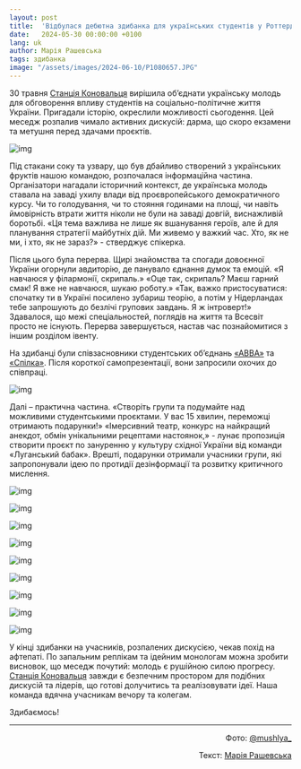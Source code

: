 ```yaml
---
layout: post
title:  'Відбулася дебютна здибанка для українських студентів у Роттердамі. “Як молодь творить історію”'
date:   2024-05-30 00:00:00 +0100
lang: uk
author: Марія Рашевська
tags: здибанка
image: "/assets/images/2024-06-10/P1080657.JPG"
---
```


30 травня [Станція Коновальця](https://www.konovalets-station.com/) вирішила об’єднати українську молодь для обговорення впливу студентів на соціально-політичне життя України. Пригадали історію, окреслили можливості сьогодення. Цей меседж розпалив чимало активних дискусій: дарма, що скоро екзамени та метушня перед здачами проєктів. 

![img](/assets/images/2024-06-10/P1080377.JPG)

Під стакани соку та узвару, що був дбайливо створений з українських фруктів нашою командою, розпочалася інформаційна частина. Організатори нагадали історичний контекст, де українська молодь ставала на заваді ухилу влади від проєвропейського демократичного курсу. Чи то голодування, чи то стояння годинами на площі, чи навіть ймовірність втрати життя ніколи не були на заваді довгій, виснажливій боротьбі. «Ця тема важлива не лише як вшанування героїв, але й для планування стратегії майбутніх дій. Ми живемо у важкий час. Хто, як не ми, і хто, як не зараз?» - стверджує спікерка. 

Після цього була перерва. Щирі знайомства та спогади довоєнної України огорнули авдиторію, де панувало єднання думок та емоцій. «Я навчаюся у філармонії, скрипаль.» «Оце так, скрипаль? Маєш гарний смак! Я вже не навчаюся, шукаю роботу.» «Так, важко пристосуватися: спочатку ти в Україні посилено зубариш теорію, а потім у Нідерландах тебе запрошують до безлічі групових завдань. Я ж інтроверт!» Здавалося, що межі спеціальностей, поглядів на життя та Всесвіт просто не існують. Перерва завершується, настав час познайомитися з іншим розділом івенту. 

На здибанці були співзасновники студентських об’єднань [«АВВА»](https://www.instagram.com/abba.association.leiden/) та [«Спілка»](https://www.instagram.com/spilka.eur/). Після короткої самопрезентації, вони запросили охочих до співпраці. 

![img](/assets/images/2024-06-10/P1080383.JPG)

Далі – практична частина. «Створіть групи та подумайте над можливими студентськими проєктами. У вас 15 хвилин, переможці отримають подарунки!» «Імерсивний театр, конкурс на найкращий анекдот, обмін унікальними рецептами настоянок,» - лунає пропозиція створити проєкт по зануренню у культуру східної України від команди «Луганський бабак». Врешті, подарунки отримали учасники групи, які запропонували ідею по протидії дезінформації та розвитку критичного мислення. 

![img](/assets/images/2024-06-10/P1080657.JPG)

![img](/assets/images/2024-06-10/P1080563.JPG)

![img](/assets/images/2024-06-10/P1080603.JPG)

![img](/assets/images/2024-06-10/P1080542.JPG)

![img](/assets/images/2024-06-10/P1080619.JPG)

![img](/assets/images/2024-06-10/P1080460.JPG)

![img](/assets/images/2024-06-10/P1080665.JPG)

![img](/assets/images/2024-06-10/P1080521.JPG)

![img](/assets/images/2024-06-10/P1080436.JPG)


У кінці здибанки на учасників, розпалених дискусією, чекав похід на афтепаті. По запальним реплікам та ідейним монологам можна зробити висновок, що меседж почутий: молодь є рушійною силою прогресу. [Станція Коновальця](konovalets-station.com) завжди є безпечним простором для подібних дискусій та лідерів, що готові долучитись та реалізовувати ідеї. Наша команда вдячна учасникам вечору та колегам.

Здибаємось!

---
<div style="text-align: right">
Фото: <a href="https://www.instagram.com/mushlya_/">@mushlya_</a>

Текст: <a href="https://www.linkedin.com/in/mariia-rashevska-117619252/">Марія Рашевська</a>
</div>